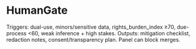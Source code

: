 # HumanGate
Triggers: dual-use, minors/sensitive data, rights_burden_index ≥70, due-process <60, weak inference + high stakes.
Outputs: mitigation checklist, redaction notes, consent/transparency plan. Panel can block merges.

